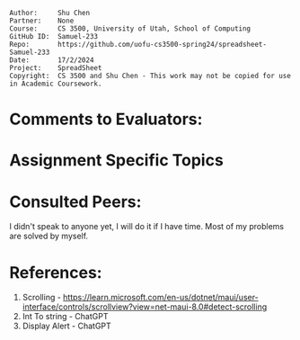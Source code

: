 ```
Author:     Shu Chen
Partner:    None
Course:     CS 3500, University of Utah, School of Computing
GitHub ID:  Samuel-233
Repo:       https://github.com/uofu-cs3500-spring24/spreadsheet-Samuel-233
Date:       17/2/2024
Project:    SpreadSheet
Copyright:  CS 3500 and Shu Chen - This work may not be copied for use in Academic Coursework.
```

# Comments to Evaluators:



# Assignment Specific Topics


# Consulted Peers:

I didn't speak to anyone yet, I will do it if I have time. Most of my problems are solved by myself.

# References:

1. Scrolling - https://learn.microsoft.com/en-us/dotnet/maui/user-interface/controls/scrollview?view=net-maui-8.0#detect-scrolling
2. Int To string - ChatGPT
3. Display Alert - ChatGPT